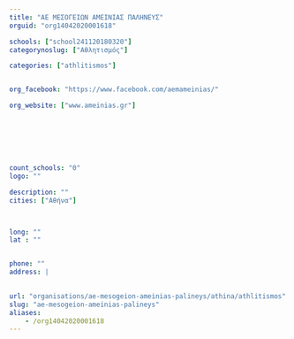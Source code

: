 ```yaml
---
title: "ΑΕ ΜΕΣΟΓΕΙΩΝ ΑΜΕΙΝΙΑΣ ΠΑΛΗΝΕΥΣ"
orguid: "org14042020001618"

schools: ["school241120180320"]
categorynoslug: ["Αθλητισμός"]

categories: ["athlitismos"]


org_facebook: "https://www.facebook.com/aemameinias/"

org_website: ["www.ameinias.gr"]







count_schools: "0"
logo: ""

description: ""
cities: ["Αθήνα"]



long: ""
lat : ""


phone: ""
address: |
    

url: "organisations/ae-mesogeion-ameinias-palineys/athina/athlitismos"
slug: "ae-mesogeion-ameinias-palineys"
aliases:
    - /org14042020001618
---
```



